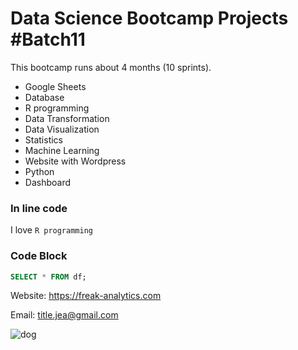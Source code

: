 # Data Science Bootcamp Projects #Batch11
This bootcamp runs about 4 months (10 sprints).

- Google Sheets
- Database
- R programming
- Data Transformation
- Data Visualization
- Statistics
- Machine Learning
- Website with Wordpress
- Python
- Dashboard

### In line code
I love `R programming`

### Code Block
```sql
SELECT * FROM df;
```

Website: https://freak-analytics.com

Email: title.jea@gmail.com

![dog](https://thumbs.dreamstime.com/b/happy-golden-retriever-puppy-seven-week-old-outdoors-sunny-day-46046484.jpg)
